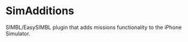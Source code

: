 SimAdditions
============

SIMBL/EasySIMBL plugin that adds missions functionality to the iPhone Simulator.

